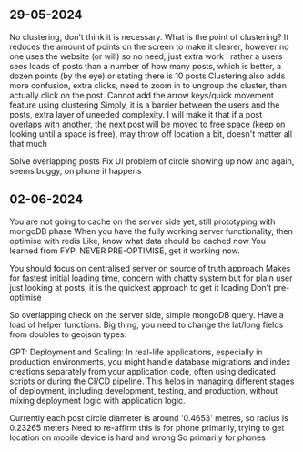 ## 29-05-2024
No clustering, don't think it is necessary. What is the point of clustering? It reduces the amount of points on the screen to make it clearer, however no one uses the website (or will) so no need, just extra work
I rather a users sees loads of posts than a number of how many posts, which is better, a dozen points (by the eye) or stating there is 10 posts
Clustering also adds more confusion, extra clicks, need to zoom in to ungroup the cluster, then actually click on the post. 
Cannot add the arrow keys/quick movement feature using clustering 
Simply, it is a barrier between the users and the posts, extra layer of uneeded complexity. 
I will make it that if a post overlaps with another, the next post will be moved to free space (keep on looking until a space is free), may throw off location a bit, doesn't matter all that much

Solve overlapping posts
Fix UI problem of circle showing up now and again, seems buggy, on phone it happens

## 02-06-2024
You are not going to cache on the server side yet, still prototyping with mongoDB phase
When you have the fully working server functionality, then optimise with redis
Like, know what data should be cached now
You learned from FYP, NEVER PRE-OPTIMISE, get it working now. 

You should focus on centralised server on source of truth approach
Makes for fastest initial loading time, concern with chatty system but for plain user just looking at posts, it is the quickest approach to get it loading
Don't pre-optimise

So overlapping check on the server side, simple mongoDB query. Have a load of helper functions. 
Big thing, you need to change the lat/long fields from doubles to geojson types. 

GPT: Deployment and Scaling: In real-life applications, especially in production environments, you might handle database migrations and index creations separately from your application code, often using dedicated scripts or during the CI/CD pipeline. This helps in managing different stages of deployment, including development, testing, and production, without mixing deployment logic with application logic.

Currently each post circle diameter is around '0.4653' metres, so radius is 0.23265 meters
Need to re-affirm this is for phone primarily, trying to get location on mobile device is hard and wrong
So primarily for phones